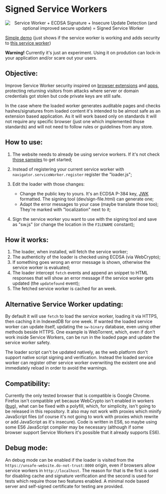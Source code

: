 # Signed Service Workers

<p align="center">
  <img src="https://i.imgur.com/hFTheP0.png" alt="Service Worker + ECDSA Signature + Insecure Update Detection (and optional improved secure update) = Signed Service Worker"/>
</p>

[Simple demo](https://qgustavor.github.io/signed-service-workers/) (just shows if the service worker is working and adds security to [this service worker](https://gist.github.com/adactio/4d588bb8a65fa11a3ea3))

**Warning!** Currently it's just an experiment. Using it on prodution can lock-in your application and/or scare out your users.

## Objective:

Improve Service Worker security inspired on [browser extensions](https://developer.chrome.com/extensions/packaging)
and [apps](https://developer.android.com/tools/publishing/app-signing.html), protecting returning visitors from
attacks where server or domain credentials got stolen but code private keys are still safe.

In the case where the loaded worker generates auditable pages and checks hashes/signatures from loaded
content it's intended to be almost safe as an extension based application. As it will work based only
on standards it will not require any specific browser (just one which implemented those standards) and
will not need to follow rules or guidelines from any store.

## How to use:

1. The website needs to already be using service workers. If it's not check [those samples](https://github.com/GoogleChrome/samples/tree/gh-pages/service-worker) to get started;

2. Instead of registering your current service worker with `navigator.serviceWorker.register` 
   register the "loader.js";
3. Edit the loader with those changes:
    * Change the public key to yours. It's an ECDSA P-384 key, [JWK](https://tools.ietf.org/html/rfc7517)
      formatted. The signing tool (dev/sign-file.html) can generate one;
    * Adapt the error messages to your case (maybe translate those too); 
      They're marked with "localization" next to it;
4. Sign the service worker you want to use with the signing tool and save 
    as "sw.js" (or change the location in the `FILENAME` constant);

## How it works:

1. The loader, when installed, will fetch the service worker;
2. The authenticity of the loader is checked using ECDSA (via WebCrypto);
3. If something goes wrong an error message is shown, otherwise the service 
   worker is evaluated;
4. The loader intercept `fetch` events and append an snippet to HTML responses 
   that will show an error message if the service worker gets updated (the
   `updatefound` event);
5. The fetched service worker is cached for an week.

## Alternative Service Worker updating:

By default it will use `fetch` to load the service worker, loading it via HTTPS, then caching it in 
IndexedDB for one week. If wanted the loaded service worker can update
itself, updating the `sw-binary` database, even using other methods beside HTTPS. One example is
WebTorrent, which, even if don't work inside Service Workers,
can be run in the loaded page and update the service worker safety.

The loader script can't be updated natively, as the web platform don't
support native script signing and verification. Instead the loaded service worker
can register other service worker overwriting the existent one and immediately reload
in order to avoid the warnings.

## Compatibility:

Currently the only tested browser that is compatible is Google Chrome. Firefox isn't
compatible yet because WebCrypto isn't enabled in workers ([bug](https://bugzilla.mozilla.org/show_bug.cgi?id=842818])),
what can be fixed with a polyfill, which, for simplicity, isn't going to be released in this repository.
It also may not work with proxies which minify JavaScript files (of course it's not going to work with proxies which
rewrite or add JavaScript as it's insecure). Code is written in ES6, so maybe using some ES6 JavaScript compiler may
be necessary (although if some browser support Service Workers it's possible that it already supports ES6).

## Debug mode:

An debug mode can be enabled if the loader is visited from the `https://unsafe-website.do-not-trust:8000`
origin, even if browsers allow service workers in `http://localhost`. The reason for that is the first
is used for disabling cache and signature verification and the second is used for tests which require
those two features enabled. A minimal node based server and self-signed certificate for testing are provided.
